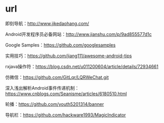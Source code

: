 # url
即刻导航：http://www.jikedaohang.com/

Android开发程序员必备网站：http://www.jianshu.com/p/9ad855577d1c

Google Samples：https://github.com/googlesamples

实用技巧：https://github.com/jiang111/awesome-android-tips

rxjava操作符：https://blog.csdn.net/u011200604/article/details/72934661

仿微信：https://github.com/GitLqr/LQRWeChat.git

深入浅出解析Android事件传递机制： https://www.cnblogs.com/Seanisme/articles/6180510.html

轮播：https://github.com/youth5201314/banner

导航栏：https://github.com/hackware1993/MagicIndicator
